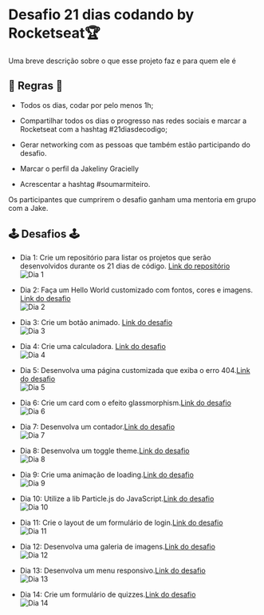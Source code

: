 # Desafio 21 dias codando by Rocketseat🏆​

Uma breve descrição sobre o que esse projeto faz e para quem ele é

## 🏁​ Regras 🏁​

- Todos os dias, codar por pelo menos 1h;
- Compartilhar todos os dias o progresso nas redes sociais e marcar a Rocketseat com a hashtag #21diasdecodigo;
- Gerar networking com as pessoas que também estão participando do desafio.

- Marcar o perfil da Jakeliny Gracielly
- Acrescentar a hashtag #soumarmiteiro.

Os participantes que cumprirem o desafio ganham uma mentoria em grupo com a Jake.

## 🕹️​ Desafios 🕹️​

- Dia 1: Crie um repositório para listar os projetos que serão desenvolvidos durante os 21 dias de código. [Link do repositório](https://github.com/Gabriel-WilliamS/21-dias-de-codigo)
  <br/>![Dia 1](https://media.discordapp.net/attachments/821362753335853147/1009606925605928970/unknown.png?width=150&height=150)

- Dia 2: Faça um Hello World customizado com fontos, cores e imagens. [Link do desafio](https://github.com/Gabriel-WilliamS/21-dias-de-codigo/tree/main/HelloWorld-Dia-2)
  <br/>![Dia 2](https://media.discordapp.net/attachments/821362753335853147/1009606117082546306/unknown.png?width=150&height=150)

- Dia 3: Crie um botão animado. [Link do desafio](https://github.com/Gabriel-WilliamS/21-dias-de-codigo/tree/main/BotaoAnimado-Dia-3)
  <br/>![Dia 3](https://media.discordapp.net/attachments/821362753335853147/1009607919932809277/unknown.png?width=150&height=150)

- Dia 4: Crie uma calculadora. [Link do desafio](https://github.com/Gabriel-WilliamS/21-dias-de-codigo/tree/main/Calculadora-Dia-4)
  <br/>![Dia 4](https://media.discordapp.net/attachments/821362753335853147/1009608067018666055/unknown.png?width=150&height=150)

- Dia 5: Desenvolva uma página customizada que exiba o erro 404.[Link do desafio](https://github.com/Gabriel-WilliamS/21-dias-de-codigo/tree/main/404Error-Dia-5)
  <br/>![Dia 5](https://media.discordapp.net/attachments/821362753335853147/1009608217728405585/unknown.png?width=150&height=150)

- Dia 6: Crie um card com o efeito glassmorphism.[Link do desafio](https://github.com/Gabriel-WilliamS/21-dias-de-codigo/tree/main/GlassmorphismCard-Dia-6)
  <br/>![Dia 6](https://media.discordapp.net/attachments/821362753335853147/1009608338692112394/unknown.png?width=150&height=150)

- Dia 7: Desenvolva um contador.[Link do desafio](https://github.com/Gabriel-WilliamS/21-dias-de-codigo/tree/main/Dia-7-Contador)
  <br/>![Dia 7](https://media.discordapp.net/attachments/821362753335853147/1009608415699537981/unknown.png?width=150&height=150)

- Dia 8: Desenvolva um toggle theme.[Link do desafio](https://github.com/Gabriel-WilliamS/21-dias-de-codigo/tree/main/Dia-8-ToggleTheme)
  <br/>![Dia 8](https://media.discordapp.net/attachments/821362753335853147/1011745228350308443/unknown.png?width=150&height=150)

- Dia 9: Crie uma animação de loading.[Link do desafio](https://github.com/Gabriel-WilliamS/21-dias-de-codigo/tree/main/Dia-9-LoadingAnimate)
  <br/>![Dia 9](https://media.discordapp.net/attachments/821362753335853147/1011745483049422868/unknown.png?width=150&height=150)

- Dia 10: Utilize a lib Particle.js do JavaScript.[Link do desafio](https://github.com/Gabriel-WilliamS/21-dias-de-codigo/tree/main/Dia-10-ParticleJS)
  <br/>![Dia 10](https://media.discordapp.net/attachments/821362753335853147/1011745678155857930/unknown.png?width=150&height=150)

- Dia 11: Crie o layout de um formulário de login.[Link do desafio]()
  <br/>![Dia 11](https://media.discordapp.net/attachments/821362753335853147/1011745801598423112/unknown.png?width=150&height=150)

- Dia 12: Desenvolva uma galeria de imagens.[Link do desafio]()
  <br/>![Dia 12](https://media.discordapp.net/attachments/821362753335853147/1011745915285012591/unknown.png?width=150&height=150)

- Dia 13: Desenvolva um menu responsivo.[Link do desafio]()
  <br/>![Dia 13](https://media.discordapp.net/attachments/821362753335853147/1011746113050652682/unknown.png?width=150&height=150)

- Dia 14: Crie um formulário de quizzes.[Link do desafio]()
  <br/>![Dia 14](https://media.discordapp.net/attachments/821362753335853147/1011746227559338196/unknown.png?width=150&height=150)
